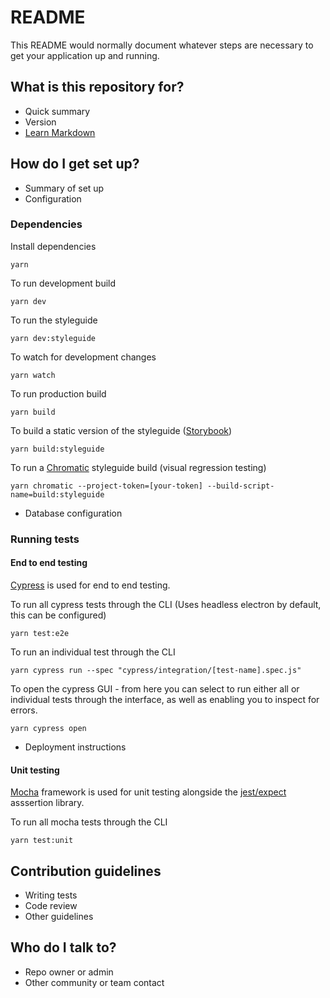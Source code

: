# README

This README would normally document whatever steps are necessary to get your
application up and running.

## What is this repository for?

-   Quick summary
-   Version
-   [Learn Markdown](https://bitbucket.org/tutorials/markdowndemo)

## How do I get set up?

-   Summary of set up
-   Configuration

### **Dependencies**

Install dependencies

```
yarn
```

To run development build

```
yarn dev
```

To run the styleguide

```
yarn dev:styleguide
```

To watch for development changes

```
yarn watch
```

To run production build

```
yarn build
```

To build a static version of the styleguide
([Storybook](https://storybook.js.org))

```
yarn build:styleguide
```

To run a [Chromatic](https://www.chromatic.com) styleguide build (visual
regression testing)

```
yarn chromatic --project-token=[your-token] --build-script-name=build:styleguide
```

-   Database configuration

### **Running tests**

#### End to end testing

[Cypress](https://docs.cypress.io/) is used for end to end testing.

To run all cypress tests through the CLI (Uses headless electron by default,
this can be configured)

```
yarn test:e2e
```

To run an individual test through the CLI

```
yarn cypress run --spec "cypress/integration/[test-name].spec.js"
```

To open the cypress GUI - from here you can select to run either all or
individual tests through the interface, as well as enabling you to inspect for
errors.

```
yarn cypress open
```

-   Deployment instructions

#### Unit testing

[Mocha](https://mochajs.org/) framework is used for unit testing alongside the
[jest/expect](https://jestjs.io/docs/en/expect.html) asssertion library.

To run all mocha tests through the CLI

```
yarn test:unit
```

## Contribution guidelines

-   Writing tests
-   Code review
-   Other guidelines

## Who do I talk to?

-   Repo owner or admin
-   Other community or team contact
